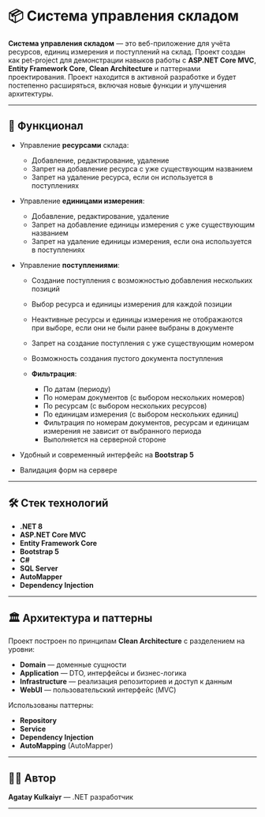 # 📦 Система управления складом

**Система управления складом** — это веб-приложение для учёта ресурсов, единиц измерения и поступлений на склад.
Проект создан как pet-project для демонстрации навыков работы с **ASP.NET Core MVC**, **Entity Framework Core**, **Clean Architecture** и паттернами проектирования.
Проект находится в активной разработке и будет постепенно расширяться, включая новые функции и улучшения архитектуры.

---

## 🚀 Функционал

* Управление **ресурсами** склада:

  * Добавление, редактирование, удаление
  * Запрет на добавление ресурса с уже существующим названием
  * Запрет на удаление ресурса, если он используется в поступлениях
* Управление **единицами измерения**:

  * Добавление, редактирование, удаление
  * Запрет на добавление единицы измерения с уже существующим названием
  * Запрет на удаление единицы измерения, если она используется в поступлениях
* Управление **поступлениями**:

  * Создание поступления с возможностью добавления нескольких позиций
  * Выбор ресурса и единицы измерения для каждой позиции
  * Неактивные ресурсы и единицы измерения не отображаются при выборе, если они не были ранее выбраны в документе
  * Запрет на создание поступления с уже существующим номером
  * Возможность создания пустого документа поступления
  * **Фильтрация**:

    * По датам (периоду)
    * По номерам документов (с выбором нескольких номеров)
    * По ресурсам (с выбором нескольких ресурсов)
    * По единицам измерения (с выбором нескольких единиц)
    * Фильтрация по номерам документов, ресурсам и единицам измерения не зависит от выбранного периода
    * Выполняется на серверной стороне
* Удобный и современный интерфейс на **Bootstrap 5**
* Валидация форм на сервере

---

## 🛠️ Стек технологий

* **.NET 8**
* **ASP.NET Core MVC**
* **Entity Framework Core**
* **Bootstrap 5**
* **C#**
* **SQL Server**
* **AutoMapper**
* **Dependency Injection**

---

## 🏛 Архитектура и паттерны

Проект построен по принципам **Clean Architecture** с разделением на уровни:

* **Domain** — доменные сущности
* **Application** — DTO, интерфейсы и бизнес-логика
* **Infrastructure** — реализация репозиториев и доступ к данным
* **WebUI** — пользовательский интерфейс (MVC)

Использованы паттерны:

* **Repository**
* **Service**
* **Dependency Injection**
* **AutoMapping** (AutoMapper)

---

## 👨‍💻 Автор

**Agatay Kulkaiyr** — .NET разработчик

---
